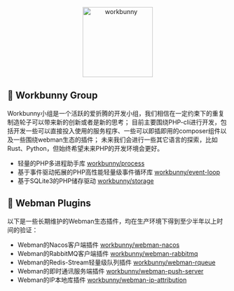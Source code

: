 <p align="center"><img width="160px" src="https://chaz6chez.cn/images/workbunny-logo.png" alt="workbunny"></p>

## 🐰 Workbunny Group
Workbunny小组是一个活跃的爱折腾的开发小组，我们相信在一定约束下的重复制造轮子可以带来新的创新或者是新的思考；
目前主要围绕PHP-cli进行开发，包括开发一些可以直接投入使用的服务程序、一些可以即插即用的composer组件以及一些围绕webman生态的插件；
未来我们会进行一些其它语言的探索，比如Rust、Python，但始终希望未来PHP的开发环境会更好。

- 轻量的PHP多进程助手库 [workbunny/process](https://github.com/workbunny/process) 
- 基于事件驱动拓展的PHP高性能轻量级事件循环库 [workbunny/event-loop](https://github.com/workbunny/event-loop)
- 基于SQLite3的PHP储存驱动 [workbunny/storage](https://github.com/workbunny/storage)

## 🐰 Webman Plugins
以下是一些长期维护的Webman生态插件，均在生产环境下得到至少半年以上时间的验证：

- Webman的Nacos客户端插件 [workbunny/webman-nacos](https://github.com/workbunny/webman-nacos)
- Webman的RabbitMQ客户端插件 [workbunny/webman-rabbitmq](https://github.com/workbunny/webman-rabbitmq)
- Webman的Redis-Stream轻量级队列插件 [workbunny/webman-rqueue](https://github.com/workbunny/webman-rqueue)
- Webman的即时通讯服务端插件 [workbunny/webman-push-server](https://github.com/workbunny/webman-push-server)
- Webman的IP本地库插件 [workbunny/webman-ip-attribution](https://github.com/workbunny/webman-ip-attribution)
